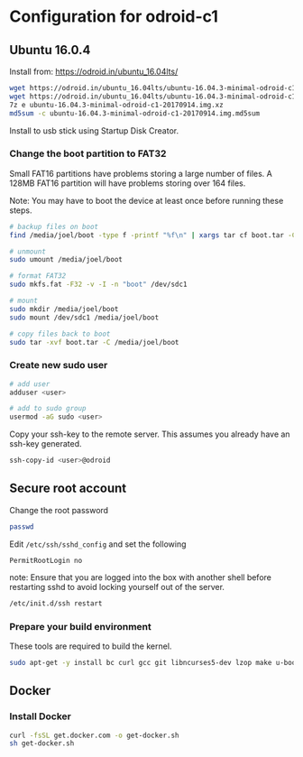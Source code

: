 # Configuration for odroid-c1

## Ubuntu 16.0.4

Install from: https://odroid.in/ubuntu_16.04lts/

```bash
wget https://odroid.in/ubuntu_16.04lts/ubuntu-16.04.3-minimal-odroid-c1-20170914.img.md5sum
wget https://odroid.in/ubuntu_16.04lts/ubuntu-16.04.3-minimal-odroid-c1-20170914.img.xz
7z e ubuntu-16.04.3-minimal-odroid-c1-20170914.img.xz
md5sum -c ubuntu-16.04.3-minimal-odroid-c1-20170914.img.md5sum
```

Install to usb stick using Startup Disk Creator.

### Change the boot partition to FAT32

Small FAT16 partitions have problems storing a large number of files. A 128MB FAT16 partition will have problems storing over 164 files.

Note: You may have to boot the device at least once before running these steps.

```bash
# backup files on boot
find /media/joel/boot -type f -printf "%f\n" | xargs tar cf boot.tar -C /media/joel/boot

# unmount
sudo umount /media/joel/boot

# format FAT32
sudo mkfs.fat -F32 -v -I -n "boot" /dev/sdc1

# mount
sudo mkdir /media/joel/boot
sudo mount /dev/sdc1 /media/joel/boot

# copy files back to boot
sudo tar -xvf boot.tar -C /media/joel/boot
```

### Create new sudo user

```bash
# add user
adduser <user>

# add to sudo group
usermod -aG sudo <user>
```

Copy your ssh-key to the remote server. This assumes you already have an ssh-key generated.

```bash
ssh-copy-id <user>@odroid
```

## Secure root account

Change the root password

```bash
passwd
```

Edit `/etc/ssh/sshd_config` and set the following 

```
PermitRootLogin no
```

note: Ensure that you are logged into the box with another shell before restarting sshd to avoid locking yourself out of the server. 

```bash
/etc/init.d/ssh restart
```

### Prepare your build environment

These tools are required to build the kernel.

```bash
sudo apt-get -y install bc curl gcc git libncurses5-dev lzop make u-boot-tools
```

## Docker

### Install Docker

```bash
curl -fsSL get.docker.com -o get-docker.sh
sh get-docker.sh
```